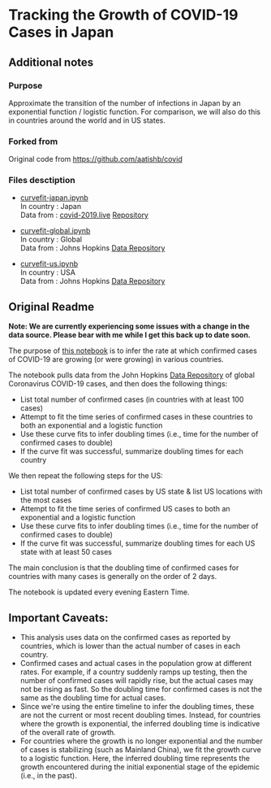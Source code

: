 # Tracking the Growth of COVID-19 Cases in Japan

## Additional notes

### Purpose
Approximate the transition of the number of infections in Japan by an exponential function / logistic function. For comparison, we will also do this in countries around the world and in US states.

### Forked from
Original code from https://github.com/aatishb/covid



### Files desctiption

* [curvefit-japan.ipynb](https://github.com/vz-shark/covid19-curve-japan/blob/master/curvefit-japan.ipynb)  
In country : Japan  
Data from  : [covid-2019.live](https://covid-2019.live)  [Repository](https://github.com/swsoyee/2019-ncov-japan)   


* [curvefit-global.ipynb](https://github.com/vz-shark/covid19-curve-japan/blob/master/curvefit-global.ipynb)  
In country : Global  
Data from  : Johns Hopkins [Data Repository](https://github.com/CSSEGISandData/COVID-19)   

* [curvefit-us.ipynb](https://github.com/vz-shark/covid19-curve-japan/blob/master/curvefit-us.ipynb)  
In country : USA  
Data from  : Johns Hopkins [Data Repository](https://github.com/CSSEGISandData/COVID-19) 

## Original Readme

**Note: We are currently experiencing some issues with a change in the data source. Please bear with me while I get this back up to date soon.**

The purpose of [this notebook](https://github.com/aatishb/covid/blob/master/curvefit.ipynb) is to infer the rate at which confirmed cases of COVID-19 are growing (or were growing) in various countries.

The notebook pulls data from the John Hopkins [Data Repository](https://github.com/CSSEGISandData/COVID-19) of global Coronavirus COVID-19 cases, and then does the following things:

- List total number of confirmed cases (in countries with at least 100 cases)
- Attempt to fit the time series of confirmed cases in these countries to both an exponential and a logistic function
- Use these curve fits to infer doubling times (i.e., time for the number of confirmed cases to double)
- If the curve fit was successful, summarize doubling times for each country

We then repeat the following steps for the US:

- List total number of confirmed cases by US state & list US locations with the most cases
- Attempt to fit the time series of confirmed US cases to both an exponential and a logistic function
- Use these curve fits to infer doubling times (i.e., time for the number of confirmed cases to double)
- If the curve fit was successful, summarize doubling times for each US state with at least 50 cases

The main conclusion is that the doubling time of confirmed cases for countries with many cases is generally on the order of 2 days.

The notebook is updated every evening Eastern Time.

## Important Caveats:

- This analysis uses data on the confirmed cases as reported by countries, which is lower than the actual number of cases in each country.
- Confirmed cases and actual cases in the population grow at different rates. For example, if a country suddenly ramps up testing, then the number of confirmed cases will rapidly rise, but the actual cases may not be rising as fast. So the doubling time for confirmed cases is not the same as the doubling time for actual cases.
- Since we're using the entire timeline to infer the doubling times, these are not the current or most recent doubling times. Instead, for countries where the growth is exponential, the inferred doubling time is indicative of the overall rate of growth.
- For countries where the growth is no longer exponential and the number of cases is stabilizing (such as Mainland China), we fit the growth curve to a logistic function. Here, the inferred doubling time represents the growth encountered during the initial exponential stage of the epidemic (i.e., in the past).

